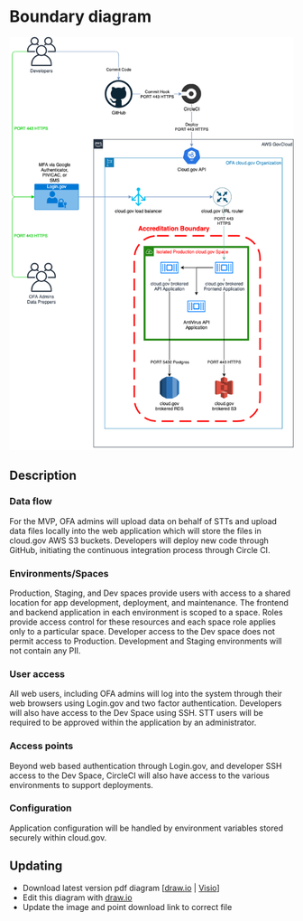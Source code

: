 # Boundary diagram

![Boundary diagram](diagram.png)

## Description

### Data flow

For the MVP, OFA admins will upload data on behalf of STTs and upload data files locally into the web application which will store the files in cloud.gov AWS S3 buckets. Developers will deploy new code through GitHub, initiating the continuous integration process through Circle CI.

### Environments/Spaces

Production, Staging, and Dev spaces provide users with access to a shared location for app development, deployment, and maintenance. The frontend and backend application in each environment is scoped to a space. Roles provide access control for these resources and each space role applies only to a particular space. Developer access to the Dev space does not permit access to Production. Development and Staging environments will not contain any PII.

### User access

All web users, including OFA admins will log into the system through their web browsers using Login.gov and two factor authentication. Developers will also have access to the Dev Space using SSH. STT users will be required to be approved within the application by an administrator.

### Access points

Beyond web based authentication through Login.gov, and developer SSH access to the Dev Space, CircleCI will also have access to the various environments to support deployments.

### Configuration

Application configuration will be handled by environment variables stored securely within cloud.gov.

## Updating

- Download latest version pdf diagram [[draw.io](diagram.drawio) | [Visio](diagram.vsdx)]
- Edit this diagram with [draw.io](https://app.diagrams.net/)
- Update the image and point download link to correct file
